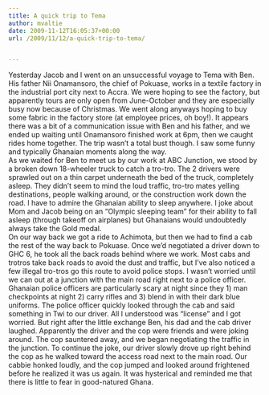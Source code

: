 ```yaml
---
title: A quick trip to Tema
author: mvaltie
date: 2009-11-12T16:05:37+00:00
url: /2009/11/12/a-quick-trip-to-tema/


---
```

Yesterday Jacob and I went on an unsuccessful voyage to Tema with Ben. His father Nii Onamansoro, the chief of Pokuase, works in a textile factory in the industrial port city next to Accra. We were hoping to see the factory, but apparently tours are only open from June-October and they are especially busy now because of Christmas. We went along anyways hoping to buy some fabric in the factory store (at employee prices, oh boy!). It appears there was a bit of a communication issue with Ben and his father, and we ended up waiting until Onamansoro finished work at 6pm, then we caught rides home together. The trip wasn’t a total bust though. I saw some funny and typically Ghanaian moments along the way.  
As we waited for Ben to meet us by our work at ABC Junction, we stood by a broken down 18-wheeler truck to catch a tro-tro. The 2 drivers were sprawled out on a thin carpet underneath the bed of the truck, completely asleep. They didn’t seem to mind the loud traffic, tro-tro mates yelling destinations, people walking around, or the construction work down the road. I have to admire the Ghanaian ability to sleep anywhere. I joke about Mom and Jacob being on an “Olympic sleeping team” for their ability to fall asleep (through takeoff on airplanes) but Ghanaians would undoubtedly always take the Gold medal.  
On our way back we got a ride to Achimota, but then we had to find a cab the rest of the way back to Pokuase. Once we’d negotiated a driver down to GHC 6, he took all the back roads behind where we work. Most cabs and trotros take back roads to avoid the dust and traffic, but I’ve also noticed a few illegal tro-tros go this route to avoid police stops. I wasn’t worried until we can out at a junction with the main road right next to a police officer. Ghanaian police officers are particularly scary at night since they 1) man checkpoints at night 2) carry rifles and 3) blend in with their dark blue uniforms. The police officer quickly looked through the cab and said something in Twi to our driver. All I understood was “license” and I got worried. But right after the little exchange Ben, his dad and the cab driver laughed. Apparently the driver and the cop were friends and were joking around. The cop sauntered away, and we began negotiating the traffic in the junction. To continue the joke, our driver slowly drove up right behind the cop as he walked toward the access road next to the main road. Our cabbie honked loudly, and the cop jumped and looked around frightened before he realized it was us again. It was hysterical and reminded me that there is little to fear in good-natured Ghana.